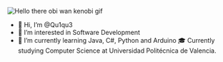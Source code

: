 ![Hello there obi wan kenobi gif](https://user-images.githubusercontent.com/84251991/167663499-1d47ba6f-9f21-458b-b277-04f580f23876.gif)
- 👋 Hi, I’m @Qu1qu3
- 👀 I’m interested in Software Development
- 🌱 I’m currently learning Java, C#, Python and Arduino
🎓 Currently studying Computer Science at Universidad Politécnica de Valencia.
<!---
Qu1qu3/Qu1qu3 is a ✨ special ✨ repository because its `README.md` (this file) appears on your GitHub profile.
You can click the Preview link to take a look at your changes.
--->
